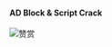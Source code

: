 #### AD Block & Script Crack
![赞赏](https://github.com/ddgksf2013/Cuttlefish/raw/master/Icon/share.JPG)

